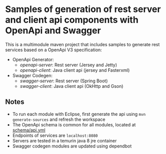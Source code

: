 # Samples of generation of rest server and client api components with OpenApi and Swagger 

This is a multimodule maven project that includes samples to generate rest services 
based on a OpenApi V3 specification:

- OpenApi Generator:
  - *openapi-server*: Rest server (Jersey and Jetty)
  - *openapi-client*: Java client api (jersey and Fasterxml)
- Swagger Codegen:
  - *swagger-server*: Rest server (Spring Boot)
  - *swagger-client*: Java client api (OkHttp and Gson)

## Notes
- To run each module with Eclipse, first generate the api using `mvn generate-sources` and refresh the workspace
- The OpenApi schema is common for all modules, located at [schema/api.yml](schema/api.yml)
- Endpoints of services are `localhost:8080`
- Servers are tested in a temurin java 8 jre container
- Swagger codegen modules are updated using dependbot